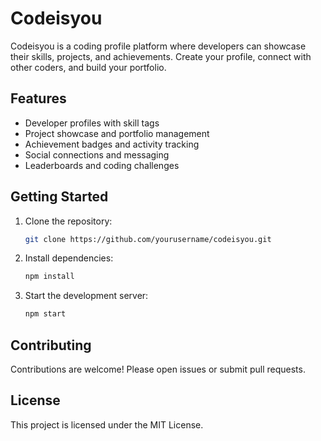 # Codeisyou
Codeisyou is a coding profile platform where developers can showcase their skills, projects, and achievements. Create your profile, connect with other coders, and build your portfolio.

## Features

- Developer profiles with skill tags
- Project showcase and portfolio management
- Achievement badges and activity tracking
- Social connections and messaging
- Leaderboards and coding challenges

## Getting Started

1. Clone the repository:
    ```bash
    git clone https://github.com/yourusername/codeisyou.git
    ```
2. Install dependencies:
    ```bash
    npm install
    ```
3. Start the development server:
    ```bash
    npm start
    ```

## Contributing

Contributions are welcome! Please open issues or submit pull requests.

## License

This project is licensed under the MIT License.